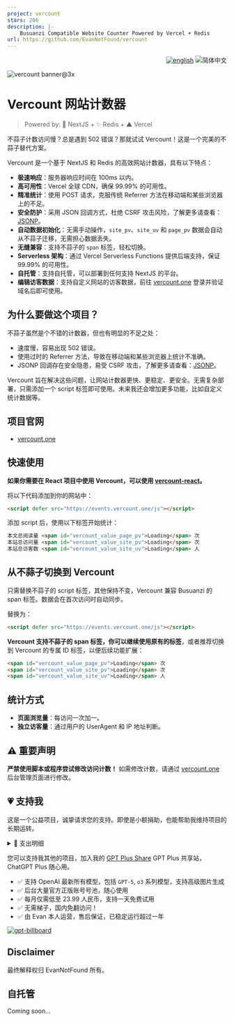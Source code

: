 ```yaml
---
project: vercount
stars: 206
description: |-
    Busuanzi Compatible Website Counter Powered by Vercel + Redis
url: https://github.com/EvanNotFound/vercount
---
```


<div align="right">
  <a title="en" href="README.en.md"><img src="https://img.shields.io/badge/-English-545759?style=for-the-badge" alt="english"></a>
  <img src="https://img.shields.io/badge/-%E7%AE%80%E4%BD%93%E4%B8%AD%E6%96%87-4A628A?style=for-the-badge" alt="简体中文">
</div>

![vercount banner@3x](https://github.com/user-attachments/assets/e41667c9-f5f3-426f-b9f0-ece87d404840)

# Vercount 网站计数器

> Powered by: 🚀 NextJS + ✨ Redis + ▲ Vercel

不蒜子计数访问慢？总是遇到 502 错误？那就试试 Vercount！这是一个完美的不蒜子替代方案。

Vercount 是一个基于 NextJS 和 Redis 的高效网站计数器，具有以下特点：

- **极速响应**：服务器响应时间在 100ms 以内。
- **高可用性**：Vercel 全球 CDN，确保 99.99% 的可用性。
- **精准统计**：使用 POST 请求，克服传统 Referrer 方法在移动端和某些浏览器上的不足。
- **安全防护**：采用 JSON 回调方式，杜绝 CSRF 攻击风险，了解更多请查看：[JSONP](https://en.wikipedia.org/wiki/JSONP)。
- **自动数据初始化**：无需手动操作，`site_pv`、`site_uv` 和 `page_pv` 数据会自动从不蒜子迁移，无需担心数据丢失。
- **无缝兼容**：支持不蒜子的 `span` 标签，轻松切换。
- **Serverless 架构**：通过 Vercel Serverless Functions 提供后端支持，保证 99.99% 的可用性。
- **自托管**：支持自托管，可以部署到任何支持 NextJS 的平台。
- **编辑访客数据**：支持自定义网站的访客数据，前往 [vercount.one](https://vercount.one) 登录并验证域名后即可使用。

## 为什么要做这个项目？

不蒜子虽然是个不错的计数器，但也有明显的不足之处：

- 速度慢，容易出现 502 错误。
- 使用过时的 Referrer 方法，导致在移动端和某些浏览器上统计不准确。
- JSONP 回调存在安全隐患，易受 CSRF 攻击，了解更多请查看：[JSONP](https://en.wikipedia.org/wiki/JSONP)。

Vercount 旨在解决这些问题，让网站计数器更快、更稳定、更安全。无需复杂部署，只需添加一个 script 标签即可使用。未来我还会增加更多功能，比如自定义统计数据等。

## 项目官网

- [vercount.one](https://vercount.one)

## 快速使用

**如果你需要在 React 项目中使用 Vercount，可以使用 [vercount-react](https://github.com/EvanNotFound/vercount-react)。**

将以下代码添加到你的网站中：

```html
<script defer src="https://events.vercount.one/js"></script>
```

添加 script 后，使用以下标签开始统计：

```html
本文总阅读量 <span id="vercount_value_page_pv">Loading</span> 次
本站总访问量 <span id="vercount_value_site_pv">Loading</span> 次
本站总访客数 <span id="vercount_value_site_uv">Loading</span> 人
```

## 从不蒜子切换到 Vercount

只需替换不蒜子的 script 标签，其他保持不变，Vercount 兼容 Busuanzi 的 span 标签。数据会在首次访问时自动同步。

替换为：

```html
<script defer src="https://events.vercount.one/js"></script>
```

**Vercount 支持不蒜子的 span 标签，你可以继续使用原有的标签**，或者推荐切换到 Vercount 的专属 ID 标签，以便后续功能扩展：

```html
<span id="vercount_value_page_pv">Loading</span> 次
<span id="vercount_value_site_pv">Loading</span> 次
<span id="vercount_value_site_uv">Loading</span> 人
```

## 统计方式

- **页面浏览量**：每访问一次加一。
- **独立访客量**：通过用户的 UserAgent 和 IP 地址判断。

## ⚠️ 重要声明

**严禁使用脚本或程序尝试修改访问计数！** 如需修改计数，请通过 [vercount.one](https://vercount.one) 后台管理页面进行修改。

## 💗 支持我

这是一个公益项目，诚挚请求您的支持。即使是小额捐助，也能帮助我维持项目的长期运转。

<details><summary>📝 支出明细</summary>
目前，Vercount 项目的运营费用由我个人承担，包括 Vercel 的费用和数据库服务器的费用。每月和每年的支出明细如下：

每月支出：
- Vercel Pro 订阅费用：$20 USD
- Vercel Function Invocations 费用：$1 USD
- Edge Middleware Invocations 费用：$1 USD
- 总计：约 ¥154 CNY

每年支出：
- Redis 数据库服务器费用：$40 USD
- 域名费用：$15 USD
- 总计：约 ¥390 CNY

随着项目规模扩大，我希望能得到您的支持。
</details>

您可以支持我其他的项目，加入我的 [GPT Plus Share](https://gptplus.ca) GPT Plus 共享站，ChatGPT Plus 随心用。

- ✅ 支持 OpenAI 最新所有模型，包括 `GPT-5`, `o3` 系列模型，支持高级图片生成
- ✅ 后台大量官方正版账号号池，随心使用
- ✅ 每月仅需低至 23.99 人民币，支持一天免费试用
- ✅ 无需梯子，国内免翻访问！
- ✅ 由 Evan 本人运营，售后保证，已稳定运行超过一年

[![gpt-billboard](https://github.com/user-attachments/assets/e4b142ad-b48f-4ea1-828e-57a743f54d90)](https://www.gptplus.ca/home)

## Disclaimer

最终解释权归 EvanNotFound 所有。

## 自托管

Coming soon...

